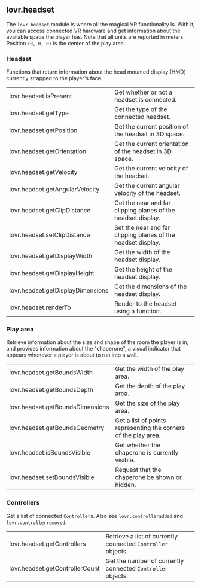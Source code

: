 <!--
category: module
-->

lovr.headset
---

The `lovr.headset` module is where all the magical VR functionality is.  With it, you can access
connected VR hardware and get information about the available space the player has.  Note that all
units are reported in meters.  Position `(0, 0, 0)` is the center of the play area.

### Headset

Functions that return information about the head mounted display (HMD) currently strapped to the
player's face.

<table>
<tr>
  <td class="pre">lovr.headset.isPresent</td>
  <td>Get whether or not a headset is connected.</td>
</tr>

<tr>
  <td class="pre">lovr.headset.getType</td>
  <td>Get the type of the connected headset.</td>
</tr>

<tr>
  <td class="pre">lovr.headset.getPosition</td>
  <td>Get the current position of the headset in 3D space.</td>
</tr>

<tr>
  <td class="pre">lovr.headset.getOrientation</td>
  <td>Get the current orientation of the headset in 3D space.</td>
</tr>

<tr>
  <td class="pre">lovr.headset.getVelocity</td>
  <td>Get the current velocity of the headset.</td>
</tr>

<tr>
  <td class="pre">lovr.headset.getAngularVelocity</td>
  <td>Get the current angular velocity of the headset.</td>
</tr>

<tr>
  <td class="pre">lovr.headset.getClipDistance</td>
  <td>Get the near and far clipping planes of the headset display.</td>
</tr>

<tr>
  <td class="pre">lovr.headset.setClipDistance</td>
  <td>Set the near and far clipping planes of the headset display.</td>
</tr>

<tr>
  <td class="pre">lovr.headset.getDisplayWidth</td>
  <td>Get the width of the headset display.</td>
</tr>

<tr>
  <td class="pre">lovr.headset.getDisplayHeight</td>
  <td>Get the height of the headset display.</td>
</tr>

<tr>
  <td class="pre">lovr.headset.getDisplayDimensions</td>
  <td>Get the dimensions of the headset display.</td>
</tr>

<tr>
  <td class="pre">lovr.headset.renderTo</td>
  <td>Render to the headset using a function.</td>
</tr>
</table>

### Play area

Retrieve information about the size and shape of the room the player is in, and provides information
about the "chaperone", a visual indicator that appears whenever a player is about to run into a
wall.

<table>
<tr>
  <td class="pre">lovr.headset.getBoundsWidth</td>
  <td>Get the width of the play area.</td>
</tr>

<tr>
  <td class="pre">lovr.headset.getBoundsDepth</td>
  <td>Get the depth of the play area.</td>
</tr>

<tr>
  <td class="pre">lovr.headset.getBoundsDimensions</td>
  <td>Get the size of the play area.</td>
</tr>

<tr>
  <td class="pre">lovr.headset.getBoundsGeometry</td>
  <td>Get a list of points representing the corners of the play area.</td>
</tr>

<tr>
  <td class="pre">lovr.headset.isBoundsVisible</td>
  <td>Get whether the chaperone is currently visible.</td>
</tr>

<tr>
  <td class="pre">lovr.headset.setBoundsVisible</td>
  <td>Request that the chaperone be shown or hidden.</td>
</tr>
</table>

### Controllers

Get a list of connected `Controller`s.  Also see `lovr.controlleradded` and `lovr.controllerremoved`.

<table>
<tr>
  <td class="pre">lovr.headset.getControllers</td>
  <td>Retrieve a list of currently connected <code>Controller</code> objects.</td>
</tr>

<tr>
  <td class="pre">lovr.headset.getControllerCount</td>
  <td>Get the number of currently connected <code>Controller</code> objects.</td>
</tr>
</table>
